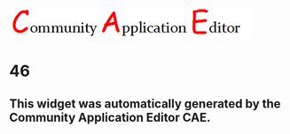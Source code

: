 ![CAE](https://github.com/PhilCAEOrg/frontendComponent-46/blob/gh-pages/img/logo.png)  

46
===================


This widget was automatically generated by the Community Application Editor CAE.  
---------------
